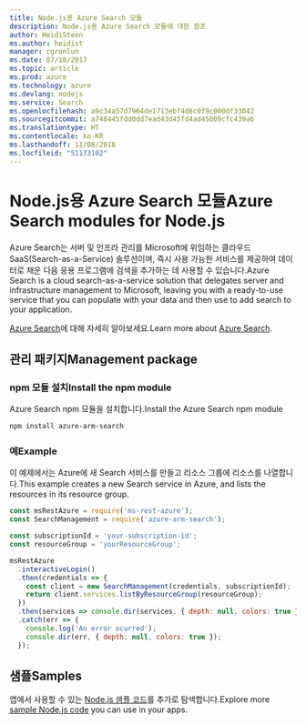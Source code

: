 ```yaml
---
title: Node.js용 Azure Search 모듈
description: Node.js용 Azure Search 모듈에 대한 참조
author: HeidiSteen
ms.author: heidist
manager: cgronlun
ms.date: 07/18/2017
ms.topic: article
ms.prod: azure
ms.technology: azure
ms.devlang: nodejs
ms.service: Search
ms.openlocfilehash: a9c34a57d7964de1713ebf4d6c0f9c000df33042
ms.sourcegitcommit: a748445fdd0dd7ead43d45fd4ad45009cfc439a6
ms.translationtype: HT
ms.contentlocale: ko-KR
ms.lasthandoff: 11/08/2018
ms.locfileid: "51173102"
---
```

# <a name="azure-search-modules-for-nodejs"></a><span data-ttu-id="a7d46-103">Node.js용 Azure Search 모듈</span><span class="sxs-lookup"><span data-stu-id="a7d46-103">Azure Search modules for Node.js</span></span>

<span data-ttu-id="a7d46-104">Azure Search는 서버 및 인프라 관리를 Microsoft에 위임하는 클라우드 SaaS(Search-as-a-Service) 솔루션이며, 즉시 사용 가능한 서비스를 제공하여 데이터로 채운 다음 응용 프로그램에 검색을 추가하는 데 사용할 수 있습니다.</span><span class="sxs-lookup"><span data-stu-id="a7d46-104">Azure Search is a cloud search-as-a-service solution that delegates server and infrastructure management to Microsoft, leaving you with a ready-to-use service that you can populate with your data and then use to add search to your application.</span></span>

<span data-ttu-id="a7d46-105">[Azure Search](https://docs.microsoft.com/azure/search/search-what-is-azure-search)에 대해 자세히 알아보세요.</span><span class="sxs-lookup"><span data-stu-id="a7d46-105">Learn more about [Azure Search](https://docs.microsoft.com/azure/search/search-what-is-azure-search).</span></span>

## <a name="management-package"></a><span data-ttu-id="a7d46-106">관리 패키지</span><span class="sxs-lookup"><span data-stu-id="a7d46-106">Management package</span></span>

### <a name="install-the-npm-module"></a><span data-ttu-id="a7d46-107">npm 모듈 설치</span><span class="sxs-lookup"><span data-stu-id="a7d46-107">Install the npm module</span></span>

<span data-ttu-id="a7d46-108">Azure Search npm 모듈을 설치합니다.</span><span class="sxs-lookup"><span data-stu-id="a7d46-108">Install the Azure Search npm module</span></span>

```bash
npm install azure-arm-search
```

### <a name="example"></a><span data-ttu-id="a7d46-109">예</span><span class="sxs-lookup"><span data-stu-id="a7d46-109">Example</span></span>

<span data-ttu-id="a7d46-110">이 예제에서는 Azure에 새 Search 서비스를 만들고 리소스 그룹에 리소스를 나열합니다.</span><span class="sxs-lookup"><span data-stu-id="a7d46-110">This example creates a new Search service in Azure, and lists the resources in its resource group.</span></span>

```javascript
const msRestAzure = require('ms-rest-azure');
const SearchManagement = require('azure-arm-search');

const subscriptionId = 'your-subscription-id';
const resourceGroup = 'yourResourceGroup';

msRestAzure
  .interactiveLogin()
  .then(credentials => {
    const client = new SearchManagement(credentials, subscriptionId);
    return client.services.listByResourceGroup(resourceGroup);
  })
  .then(services => console.dir(services, { depth: null, colors: true }))
  .catch(err => {
    console.log('An error ocurred');
    console.dir(err, { depth: null, colors: true });
  });
```

## <a name="samples"></a><span data-ttu-id="a7d46-111">샘플</span><span class="sxs-lookup"><span data-stu-id="a7d46-111">Samples</span></span>

<span data-ttu-id="a7d46-112">앱에서 사용할 수 있는 [Node.js 샘플 코드](https://azure.microsoft.com/resources/samples/?platform=nodejs)를 추가로 탐색합니다.</span><span class="sxs-lookup"><span data-stu-id="a7d46-112">Explore more [sample Node.js code](https://azure.microsoft.com/resources/samples/?platform=nodejs) you can use in your apps.</span></span>
